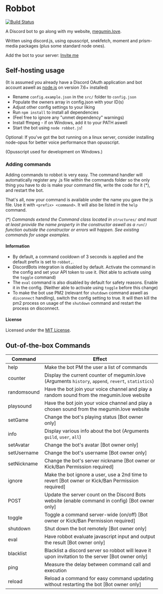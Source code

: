 # Robbot

[![Build Status](https://travis-ci.org/robflop/robbot.svg?branch=master)](https://travis-ci.org/robflop/robbot)

A Discord bot to go along with my website, [megumin.love](https://megumin.love).

Written using discord.js, using opusscript, snekfetch, moment and prism-media packages (plus some standard node ones).

Add the bot to your server: [Invite me](https://discordapp.com/oauth2/authorize?client_id=257126756069277696&scope=bot&permissions=70274048)

## Self-hosting usage

(It is assumed you already have a Discord OAuth application and bot account aswell as [node.js](https://nodejs.org/en/) on version 7.6+ installed)

- Rename `config.example.json` in the `src/` folder to `config.json`
- Populate the owners array in config.json with your ID(s)
- Adjust other config settings to your liking
- Run `npm install` to install all dependencies
- (Feel free to ignore any "unmet dependency" warnings)
- Install ffmpeg - if on Windows, add it to your PATH aswell
- Start the bot using `node robbot.js`!

Optional: If you've got the bot running on a linux server, consider installing node-opus for better voice performance than opusscript.

(Opusscript used for development on Windows.)

### Adding commands

Adding commands to robbot is very easy. The command handler will automatically register any .js file within the commands folder so
the only thing you have to do is make your command file, write the code for it (*), and restart the bot.

That's all, now your command is available under the name you gave the js file.
Use it with `<prefix> <command>`. It will also be listed in the `help` command.

(\*) *Commands extend the Command class located in `structures/` and must at least provide the name property in the constructor aswell as a `run()` function outside the constructor or errors will happen. See existing commands for usage examples.*

#### Information

- By default, a command cooldown of 3 seconds is applied and the default prefix is set to `robbot,`.
- DiscordBots integration is disabled by default. Activate the command in the config and set your API token to use it. (Not able to activate using the `toggle` command)
- The `eval` command is also disabled by default for safety reasons. Enable it in the config. (Neither able to activate using `toggle` before this change)
- To make the bot use PM2 (relevant for `shutdown` command aswell as `disconnect` handling), switch the config setting to true. It will then kill the pm2 process on usage of the `shutdown` command and restart the process on disconnect.

#### License

Licensed under the [MIT License](https://github.com/robflop/robbot/blob/master/LICENSE.md).

## Out-of-the-box Commands

| Command       | Effect                                                                                             |
|-------------  |----------------------------------------------------------------------------------------------------|
| help          | Make the bot PM the user a list of commands                                                        |
| counter       | Display the current counter of megumin.love (Arguments `history`, `append`, `revert`, `statistics`)|
| randomsound   | Have the bot join your voice channel and play a random sound from the megumin.love website         |
| playsound     | Have the bot join your voice channel and play a chosen sound from the megumin.love website         |
| setGame       | Change the bot's playing status [Bot owner only]                                                   |
| info          | Display various info about the bot (Arguments `guild`, `user`, `all`)                              |
| setAvatar     | Change the bot's avatar [Bot owner only]                                                           |
| setUsername   | Change the bot's username [Bot owner only]                                                         |
| setNickname   | Change the bot's server nickname [Bot owner or Kick/Ban Permission required]                       |
| ignore        | Make the bot ignore a user, use a 2nd time to revert [Bot owner or Kick/Ban Permission required]   |
| POST          | Update the server count on the Discord Bots website (enable command in config) [Bot owner only]    |
| toggle        | Toggle a command server-wide (on/off) [Bot owner or Kick/Ban Permission required]                  |
| shutdown      | Shut down the bot remotely [Bot owner only]                                                        |
| eval          | Have robbot evaluate javascript input and output the result [Bot owner only]                       |
| blacklist     | Blacklist a discord server so robbot will leave it upon invitation to the server [Bot owner only]  |
| ping          | Measure the delay between command call and execution                                               |
| reload        | Reload a command for easy command updating without restarting the bot [Bot owner only]             |